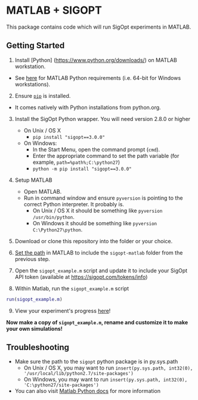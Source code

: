 # MATLAB + SIGOPT

This package contains code which will run SigOpt experiments in MATLAB.

## Getting Started

1. Install [Python] (https://www.python.org/downloads/) on MATLAB workstation.
  - See [here](https://www.mathworks.com/help/matlab/matlab_external/system-requirements-for-matlab-engine-for-python.html) for MATLAB Python requirements (i.e. 64-bit for Windows workstations).

2. Ensure [`pip`](https://pip.pypa.io/en/stable/installing/) is installed. 
  - It comes natively with Python installations from python.org.

3. Install the SigOpt Python wrapper. You will need version 2.8.0 or higher
   - On Unix / OS X
      - `pip install "sigopt==3.0.0"`
   - On Windows:
      - In the Start Menu, open the command prompt (`cmd`).
      - Enter the appropriate command to set the path variable (for example, `path=%path%;C:\python27`)
      - `python -m pip install "sigopt==3.0.0"`

4. Setup MATLAB
    - Open MATLAB.
    - Run in command window and ensure `pyversion` is pointing to the correct Python interpreter. It probably is.
        - On Unix / OS X it should be something like `pyversion /usr/bin/python`. 
        - On Windows it should be something like `pyversion C:\Python27\python`.

5. Download or clone this repository into the folder or your choice.

6. [Set the path](https://www.mathworks.com/help/matlab/matlab_env/add-remove-or-reorder-folders-on-the-search-path.html) in MATLAB to include the `sigopt-matlab` folder from the previous step.

7. Open the `sigopt_example.m` script and update it to include your SigOpt API token (available at https://sigopt.com/tokens/info)

8. Within Matlab, run the `sigopt_example.m` script 

```matlab
run(sigopt_example.m)
```

9. View your experiment's progress [here](http://www.sigopt.com/experiments)!

**Now make a copy of `sigopt_example.m`, rename and customize it to make your own simulations!**

## Troubleshooting

- Make sure the path to the `sigopt` python package is in py.sys.path
  - On Unix / OS X, you may want to run `insert(py.sys.path, int32(0), '/usr/local/lib/python2.7/site-packages')`
  - On Windows, you may want to run `insert(py.sys.path, int32(0), 'C:\python27/site-packages')`
- You can also visit
  [Matlab Python docs](https://www.mathworks.com/help/matlab/matlab_external/undefined-variable-py-or-function-py-command.html)
  for more information
